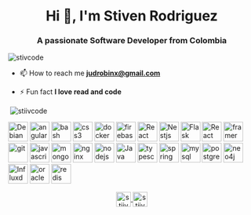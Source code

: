 
<h1 align="center">Hi 👋, I'm Stiven Rodriguez</h1>
<h3 align="center">A passionate Software Developer from Colombia</h3>

<p align="left"> <img src="https://komarev.com/ghpvc/?username=merq-rodriguez" alt="stivcode" /> </p>

- 📫 How to reach me **judrobinx@gmail.com**

- ⚡ Fun fact **I love read and code**

<!--  ### Blogs posts -->
<!-- BLOG-POST-LIST:START -->
<!-- BLOG-POST-LIST:END -->




<p>&nbsp;<img align="center" src="https://github-readme-stats.vercel.app/api?username=merq-rodriguez&show_icons=true" alt="stiivcode" /></p>


<p align="left">
   
   <img src="https://i2.wp.com/windtux.com/wp-content/uploads/2015/12/debian-logo.png?resize=172%2C185&ssl=1" alt="Debian" width="40" height="40"/> 
   <img src="https://devicons.github.io/devicon/devicon.git/icons/angularjs/angularjs-original.svg" alt="angularjs" width="40" height="40"/> 
   <img src="https://www.vectorlogo.zone/logos/gnu_bash/gnu_bash-icon.svg" alt="bash" width="40" height="40"/>  
   <img src="https://upload.wikimedia.org/wikipedia/commons/thumb/c/c3/Python-logo-notext.svg/1200px-Python-logo-notext.svg.png" alt="css3" width="40" height="40"/> 
   <img src="https://devicons.github.io/devicon/devicon.git/icons/docker/docker-original-wordmark.svg" alt="docker" width="40" height="40"/> 
   <img src="https://www.vectorlogo.zone/logos/firebase/firebase-icon.svg" alt="firebase" width="40" height="40"/> 
   <img src="https://upload.wikimedia.org/wikipedia/commons/thumb/4/47/React.svg/1200px-React.svg.png" alt="React" width="40" height="40"/>  
   <img src="https://seeklogo.com/images/N/nestjs-logo-09342F76C0-seeklogo.com.png" alt="Nestjs" width="40" height="40"/> 
   <img src="https://www.kindpng.com/picc/m/188-1882559_python-flask-hd-png-download.png" alt="Flask python" width="40" height="40"/> 
   <img src="https://raw.githubusercontent.com/kristerkari/react-native-svg-transformer/HEAD/images/react-native-logo.png" alt="React Native" width="40" height="40"/> 
  
   <img src="https://upload.wikimedia.org/wikipedia/commons/thumb/5/5c/AWS_Simple_Icons_AWS_Cloud.svg/1024px-AWS_Simple_Icons_AWS_Cloud.svg.png" alt="framer" width="40" height="40"/> 
   <img src="https://www.vectorlogo.zone/logos/git-scm/git-scm-icon.svg" alt="git" width="40" height="40"/> 
   
   <img src="https://devicons.github.io/devicon/devicon.git/icons/javascript/javascript-original.svg" alt="javascript" width="40" height="40"/> 
   <img src="https://devicons.github.io/devicon/devicon.git/icons/mongodb/mongodb-original-wordmark.svg" alt="mongodb" width="40" height="40"/> 
   <img src="https://devicons.github.io/devicon/devicon.git/icons/nginx/nginx-original.svg" alt="nginx" width="40" height="40"/> 
   <img src="https://devicons.github.io/devicon/devicon.git/icons/nodejs/nodejs-original-wordmark.svg" alt="nodejs" width="40" height="40"/>  
   <img src="https://cdn.worldvectorlogo.com/logos/java.svg" alt="Java" width="40" height="40"/> 
   <img src="https://devicons.github.io/devicon/devicon.git/icons/typescript/typescript-original.svg" alt="typescript" width="40" height="40"/> 
   <img src="https://w7.pngwing.com/pngs/713/936/png-transparent-spring-framework-representational-state-transfer-java-api-for-restful-web-services-microservices-others-text-trademark-logo-thumbnail.png" alt="spring boot" width="40" height="40"/>
   <img src="https://pbs.twimg.com/profile_images/1255113654049128448/J5Yt92WW.png" alt="mysql" width="40" height="40"/> 
   <img src="https://upload.wikimedia.org/wikipedia/commons/2/29/Postgresql_elephant.svg" alt="postgresql" width="40" height="40"/> 
   <img src="https://secure.meetupstatic.com/photos/member/2/8/3/3/member_244690291.jpeg" alt="neo4j" width="40" height="40"/> 
   <img src="https://influxdata.github.io/branding/img/downloads/influxdata-logo--symbol--pool.svg" alt="Influxdb" width="40" height="40"/> 
   
   <img src="https://www.siliconweek.com/wp-content/uploads/2016/11/oracle-logo.jpg" alt="oracle" width="40" height="40"/> 
   <img src="http://3.bp.blogspot.com/-Ix85v0VprM8/Uv5MYLeNESI/AAAAAAAAJMo/6byKJmT4tx0/s1600/redis318x260_1.png" alt="redis" width="40" height="40"/> 
   
   
</p>

<p align="center"> 
   <a href="https://twitter.com/stiivcode" target="blank">
    <img align="center" src="https://cdn.jsdelivr.net/npm/simple-icons@3.0.1/icons/twitter.svg" alt="stiivcode" height="30" width="30" />
   </a>
  
   <a href="https://www.linkedin.com/in/stiven-rodriguez-a54b27176/" target="blank">
      <img align="center" src="https://cdn.jsdelivr.net/npm/simple-icons@3.0.1/icons/linkedin.svg" alt="stiivcode" height="30" width="30" />
   </a>
</p>

